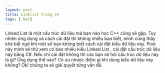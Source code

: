 ```yaml
---
layout: post
title: Linklist trong C#
tags: [.Net]
---
```


Linked List là một cấu trúc dữ liệu mà bạn nào học C++ cũng sẽ gặp. Tuy nhiên ứng dụng và cách cài đặt thì không nhiều bạn biết, mình cũng thấy
khá bất ngờ khi một số bạn không biết cách cài đặt kiểu dữ liệu này. Post này mình sẽ thử xem có bao nhiêu kiểu Linked List ,
cài đặt cấu trúc dữ liệu này bằng C#. Nếu chỉ cài đặt không thì các bạn sẽ hỏi cấu trúc dữ liệu này là gì? Ứng dụng thế nào? Có ưu nhược
điểm gì khi dùng kiểu dữ liệu này không? Ok! chúng ta sẽ giải quyết từng vấn đề.
